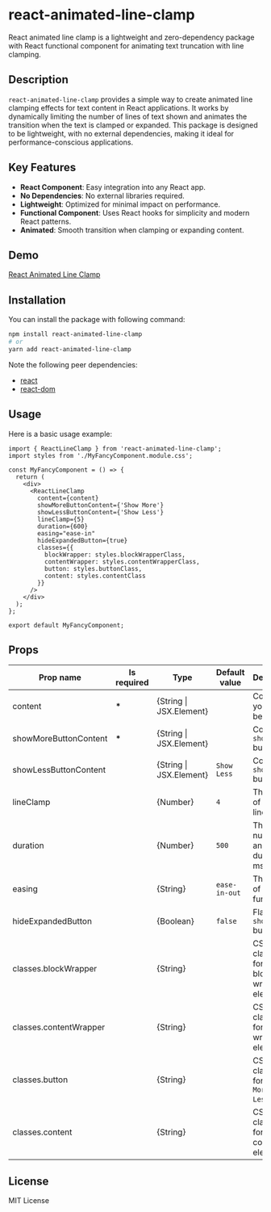 # react-animated-line-clamp

React animated line clamp is a lightweight and zero-dependency package with React functional component for animating text truncation with line clamping.

## Description

`react-animated-line-clamp` provides a simple way to create animated line clamping effects for text content in React applications. It works by dynamically limiting the number of lines of text shown and animates the transition when the text is clamped or expanded. This package is designed to be lightweight, with no external dependencies, making it ideal for performance-conscious applications.

## Key Features

- **React Component**: Easy integration into any React app.
- **No Dependencies**: No external libraries required.
- **Lightweight**: Optimized for minimal impact on performance.
- **Functional Component**: Uses React hooks for simplicity and modern React patterns.
- **Animated**: Smooth transition when clamping or expanding content.

## Demo

[React Animated Line Clamp](https://react-animated-line-clamp-demo-ub1r.vercel.app)

## Installation

You can install the package with following command:

```bash
npm install react-animated-line-clamp
# or
yarn add react-animated-line-clamp
```

Note the following peer dependencies:

- [react](https://www.npmjs.com/package/react)
- [react-dom](https://www.npmjs.com/package/react-dom)

## Usage

Here is a basic usage example:

```tsx
import { ReactLineClamp } from 'react-animated-line-clamp';
import styles from './MyFancyComponent.module.css';

const MyFancyComponent = () => {
  return (
    <div>
      <ReactLineClamp
        content={content}
        showMoreButtonContent={'Show More'}
        showLessButtonContent={'Show Less'}
        lineClamp={5}
        duration={600}
        easing="ease-in"
        hideExpandedButton={true}
        classes={{
          blockWrapper: styles.blockWrapperClass,
          contentWrapper: styles.contentWrapperClass,
          button: styles.buttonClass,
          content: styles.contentClass
        }}
      />
    </div>
  );
};

export default MyFancyComponent;
```

## Props

| Prop name              | Is required | Type                    | Default value | Description                                      |
| ---------------------- | ----------- | ----------------------- | ------------- | ------------------------------------------------ |
| content                | **\***      | {String \| JSX.Element} |               | Content you wish to be clamped                   |
| showMoreButtonContent  | **\***      | {String \| JSX.Element} |               | Content for `showMore` button                    |
| showLessButtonContent  |             | {String \| JSX.Element} | `Show Less`   | Content for `showLess` button                    |
| lineClamp              |             | {Number}                | `4`           | The count of visible lines                       |
| duration               |             | {Number}                | `500`         | The number of animation duration in ms           |
| easing                 |             | {String}                | `ease-in-out` | The name of easing function                      |
| hideExpandedButton     |             | {Boolean}               | `false`       | Flag to hide `showLess` button                   |
| classes.blockWrapper   |             | {String}                |               | CSS className for the block wrapper element      |
| classes.contentWrapper |             | {String}                |               | CSS className for content wrapper element        |
| classes.button         |             | {String}                |               | CSS className for `Show More / Show Less` button |
| classes.content        |             | {String}                |               | CSS className for the content element            |

## License

MIT License
